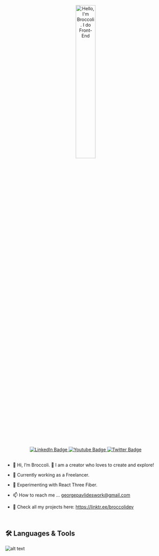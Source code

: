 <p align="center"><a href="https://github.com/pgpavlides"><img width="35%" alt="Hello, I'm Broccoli. I do Front-End" src="https://i.ibb.co/sP1SZxF/Profile-Starter-2.png" /></a></p>

<div align="center" id="badges">
  <a href="https://www.linkedin.com/in/pgpavlides/">
    <img src="https://img.shields.io/badge/LinkedIn-blue?style=for-the-badge&logo=linkedin&logoColor=white" alt="LinkedIn Badge"/>
  </a>
  <a href="https://www.youtube.com/channel/UCTlLqM3MLSVj6h-FNg2qZhQ">
    <img src="https://img.shields.io/badge/YouTube-red?style=for-the-badge&logo=youtube&logoColor=white" alt="Youtube Badge"/>
  </a>
  <a href="https://twitter.com/BroccoliDevGr">
    <img src="https://img.shields.io/badge/Twitter-blue?style=for-the-badge&logo=twitter&logoColor=white" alt="Twitter Badge"/>
  </a>
</div>

<br>

- 👋 Hi, I’m Broccoli. 🥦 I am a creator who loves to create and explore!

- 💼 Currently working as a Freelancer.
  
- 🌱 Experimenting with React Three Fiber.

- 📫 How to reach me ...  georgepavlideswork@gmail.com

- 🌳 Check all my projects here: https://linktr.ee/broccolidev

<br>

## 🛠️ Languages & Tools

![alt text](https://i.ibb.co/5TzZ7ZY/Skills-Extend-final.png) 


